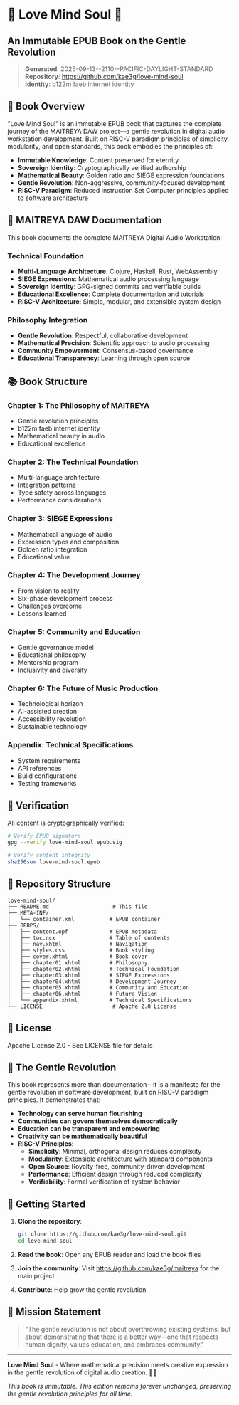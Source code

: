 # 🌸 Love Mind Soul 💙
## An Immutable EPUB Book on the Gentle Revolution

> **Generated**: 2025-09-13--2110--PACIFIC-DAYLIGHT-STANDARD  
> **Repository**: https://github.com/kae3g/love-mind-soul  
> **Identity**: b122m faeb internet identity  

## 📖 Book Overview

"Love Mind Soul" is an immutable EPUB book that captures the complete journey of
the MAITREYA DAW project—a gentle revolution in digital audio workstation
development. Built on RISC-V paradigm principles of simplicity, modularity, and
open standards, this book embodies the principles of:

- **Immutable Knowledge**: Content preserved for eternity
- **Sovereign Identity**: Cryptographically verified authorship
- **Mathematical Beauty**: Golden ratio and SIEGE expression foundations
- **Gentle Revolution**: Non-aggressive, community-focused development
- **RISC-V Paradigm**: Reduced Instruction Set Computer principles applied to
software architecture

## 🎵 MAITREYA DAW Documentation

This book documents the complete MAITREYA Digital Audio Workstation:

### Technical Foundation
- **Multi-Language Architecture**: Clojure, Haskell, Rust, WebAssembly
- **SIEGE Expressions**: Mathematical audio processing language
- **Sovereign Identity**: GPG-signed commits and verifiable builds
- **Educational Excellence**: Complete documentation and tutorials
- **RISC-V Architecture**: Simple, modular, and extensible system design

### Philosophy Integration
- **Gentle Revolution**: Respectful, collaborative development
- **Mathematical Precision**: Scientific approach to audio processing
- **Community Empowerment**: Consensus-based governance
- **Educational Transparency**: Learning through open source

## 📚 Book Structure

### Chapter 1: The Philosophy of MAITREYA
- Gentle revolution principles
- b122m faeb internet identity
- Mathematical beauty in audio
- Educational excellence

### Chapter 2: The Technical Foundation
- Multi-language architecture
- Integration patterns
- Type safety across languages
- Performance considerations

### Chapter 3: SIEGE Expressions
- Mathematical language of audio
- Expression types and composition
- Golden ratio integration
- Educational value

### Chapter 4: The Development Journey
- From vision to reality
- Six-phase development process
- Challenges overcome
- Lessons learned

### Chapter 5: Community and Education
- Gentle governance model
- Educational philosophy
- Mentorship program
- Inclusivity and diversity

### Chapter 6: The Future of Music Production
- Technological horizon
- AI-assisted creation
- Accessibility revolution
- Sustainable technology

### Appendix: Technical Specifications
- System requirements
- API references
- Build configurations
- Testing frameworks

## 🔐 Verification

All content is cryptographically verified:

```bash
# Verify EPUB signature
gpg --verify love-mind-soul.epub.sig

# Verify content integrity
sha256sum love-mind-soul.epub
```

## 🌱 Repository Structure

```
love-mind-soul/
├── README.md                    # This file
├── META-INF/
│   └── container.xml           # EPUB container
├── OEBPS/
│   ├── content.opf             # EPUB metadata
│   ├── toc.ncx                 # Table of contents
│   ├── nav.xhtml               # Navigation
│   ├── styles.css              # Book styling
│   ├── cover.xhtml             # Book cover
│   ├── chapter01.xhtml         # Philosophy
│   ├── chapter02.xhtml         # Technical Foundation
│   ├── chapter03.xhtml         # SIEGE Expressions
│   ├── chapter04.xhtml         # Development Journey
│   ├── chapter05.xhtml         # Community and Education
│   ├── chapter06.xhtml         # Future Vision
│   └── appendix.xhtml          # Technical Specifications
└── LICENSE                      # Apache 2.0 License
```

## 📄 License

Apache License 2.0 - See LICENSE file for details

## 🌸 The Gentle Revolution

This book represents more than documentation—it is a manifesto for the gentle
revolution in software development, built on RISC-V paradigm principles. It
demonstrates that:

- **Technology can serve human flourishing**
- **Communities can govern themselves democratically**
- **Education can be transparent and empowering**
- **Creativity can be mathematically beautiful**
- **RISC-V Principles**: 
  - **Simplicity**: Minimal, orthogonal design reduces complexity
  - **Modularity**: Extensible architecture with standard components
  - **Open Source**: Royalty-free, community-driven development
  - **Performance**: Efficient design through reduced complexity
  - **Verifiability**: Formal verification of system behavior

## 💙 Getting Started

1. **Clone the repository**:
   ```bash
   git clone https://github.com/kae3g/love-mind-soul.git
   cd love-mind-soul
   ```

2. **Read the book**: Open any EPUB reader and load the book files

3. **Join the community**: Visit https://github.com/kae3g/maitreya for the main
project

4. **Contribute**: Help grow the gentle revolution

## 🎯 Mission Statement

> "The gentle revolution is not about overthrowing existing systems, but about
demonstrating that there is a better way—one that respects human dignity, values
education, and embraces community."

---

**Love Mind Soul** - Where mathematical precision meets creative expression in
the gentle revolution of digital audio creation. 🌸💙

*This book is immutable. This edition remains forever unchanged, preserving the
gentle revolution principles for all time.*
